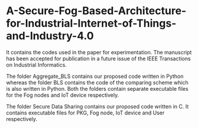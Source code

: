# A-Secure-Fog-Based-Architecture-for-Industrial-Internet-of-Things-and-Industry-4.0
It contains the codes used in the paper for experimentation. The manuscript has been accepted for publication in a future issue of the IEEE Transactions on Industrial Informatics.

The folder Aggregate_BLS contains our proposed code written in Python whereas the folder BLS contains the code of the comparing scheme
which is also written in Python. Both the folders contain separate executable files for the Fog nodes and IoT device respectively.

The folder Secure Data Sharing contains our proposed code written in C. It contains executable files for PKG, Fog node, IoT device and
User respectively.
